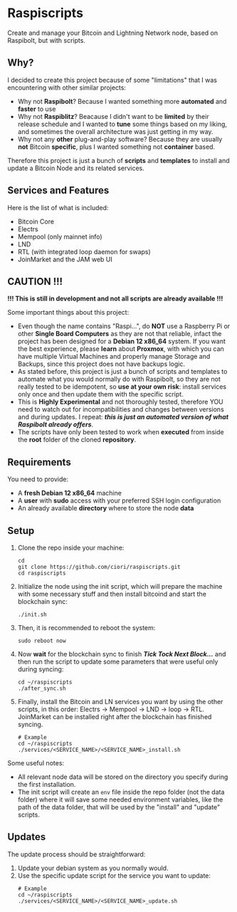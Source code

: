 # Raspiscripts

Create and manage your Bitcoin and Lightning Network node, based on Raspibolt, but with scripts.

## Why?

I decided to create this project because of some "limitations" that I was encountering with other similar projects:
- Why not **Raspibolt**? Because I wanted something more **automated** and **faster** to use
- Why not **Raspiblitz**? Beacause I didn't want to be **limited** by their release schedule and I wanted to **tune** some things based on my liking, and sometimes the overall architecture was just getting in my way.
- Why not any **other** plug-and-play software? Because they are usually **not** Bitcoin **specific**, plus I wanted something not **container** based.

Therefore this project is just a bunch of **scripts** and **templates** to install and update a Bitcoin Node and its related services.

## Services and Features

Here is the list of what is included:
- Bitcoin Core
- Electrs
- Mempool (only mainnet info)
- LND
- RTL (with integrated loop daemon for swaps)
- JoinMarket and the JAM web UI

## CAUTION !!!

**!!! This is still in development and not all scripts are already available !!!**

Some important things about this project:
- Even though the name contains "Raspi...", do **NOT** use a Raspberry Pi or other **Single Board Computers** as they are not that reliable, infact the project has been designed for a **Debian 12 x86_64** system. If you want the best experience, please **learn** about **Proxmox**, with which you can have multiple Virtual Machines and properly manage Storage and Backups, since this project does not have backups logic.
- As stated before, this project is just a bunch of scripts and templates to automate what you would normally do with Raspibolt, so they are not really tested to be idempotent, so **use at your own risk**: install services only once and then update them with the specific script.
- This is **Highly Experimental** and not thoroughly tested, therefore YOU need to watch out for incompatibilities and changes between versions and during updates. I repeat: ***this is just an automated version of what Raspibolt already offers***.
- The scripts have only been tested to work when **executed** from inside the **root** folder of the cloned **repository**.

## Requirements

You need to provide:
- A **fresh Debian 12 x86_64** machine
- A **user** with **sudo** access with your preferred SSH login configuration
- An already available **directory** where to store the node **data**

## Setup

1. Clone the repo inside your machine:
    ```
    cd
    git clone https://github.com/ciori/raspiscripts.git
    cd raspiscripts
    ```
2. Initialize the node using the init script, which will prepare the machine with some necessary stuff and then install bitcoind and start the blockchain sync:
    ```
    ./init.sh
    ```
3. Then, it is recommended to reboot the system:
    ```
    sudo reboot now
    ```
4. Now **wait** for the blockchain sync to finish ***Tick Tock Next Block...*** and then run the script to update some parameters that were useful only during syncing:
    ```
    cd ~/raspiscripts
    ./after_sync.sh
    ```
5. Finally, install the Bitcoin and LN services you want by using the other scripts, in this order: Electrs -> Mempool -> LND -> loop -> RTL. JoinMarket can be installed right after the blockchain has finished syncing.
    ```
    # Example
    cd ~/raspiscripts
    ./services/<SERVICE_NAME>/<SERVICE_NAME>_install.sh
    ```

Some useful notes:
- All relevant node data will be stored on the directory you specify during the first installation.
- The init script will create an `env` file inside the repo folder (not the data folder) where it will save some needed environment variables, like the path of the data folder, that will be used by the "install" and "update" scripts.

## Updates

The update process should be straightforward:
1. Update your debian system as you normally would.
2. Use the specific update script for the service you want to update:
    ```
    # Example
    cd ~/raspiscripts
    ./services/<SERVICE_NAME>/<SERVICE_NAME>_update.sh
    ```
